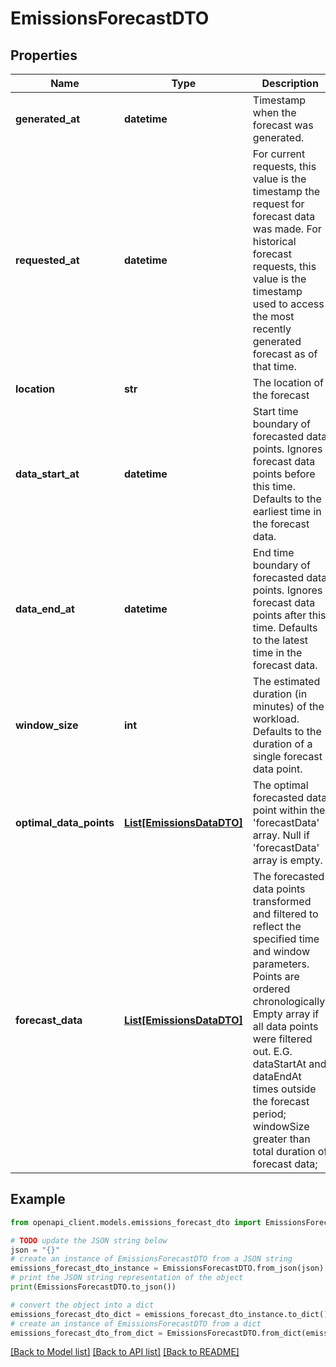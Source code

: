 # EmissionsForecastDTO


## Properties

Name | Type | Description | Notes
------------ | ------------- | ------------- | -------------
**generated_at** | **datetime** | Timestamp when the forecast was generated. | [optional] 
**requested_at** | **datetime** | For current requests, this value is the timestamp the request for forecast data was made.  For historical forecast requests, this value is the timestamp used to access the most   recently generated forecast as of that time. | [optional] 
**location** | **str** | The location of the forecast | [optional] 
**data_start_at** | **datetime** | Start time boundary of forecasted data points. Ignores forecast data points before this time.  Defaults to the earliest time in the forecast data. | [optional] 
**data_end_at** | **datetime** | End time boundary of forecasted data points. Ignores forecast data points after this time.  Defaults to the latest time in the forecast data. | [optional] 
**window_size** | **int** | The estimated duration (in minutes) of the workload.  Defaults to the duration of a single forecast data point. | [optional] 
**optimal_data_points** | [**List[EmissionsDataDTO]**](EmissionsDataDTO.md) | The optimal forecasted data point within the &#39;forecastData&#39; array.  Null if &#39;forecastData&#39; array is empty. | [optional] 
**forecast_data** | [**List[EmissionsDataDTO]**](EmissionsDataDTO.md) | The forecasted data points transformed and filtered to reflect the specified time and window parameters.  Points are ordered chronologically; Empty array if all data points were filtered out.  E.G. dataStartAt and dataEndAt times outside the forecast period; windowSize greater than total duration of forecast data; | [optional] 

## Example

```python
from openapi_client.models.emissions_forecast_dto import EmissionsForecastDTO

# TODO update the JSON string below
json = "{}"
# create an instance of EmissionsForecastDTO from a JSON string
emissions_forecast_dto_instance = EmissionsForecastDTO.from_json(json)
# print the JSON string representation of the object
print(EmissionsForecastDTO.to_json())

# convert the object into a dict
emissions_forecast_dto_dict = emissions_forecast_dto_instance.to_dict()
# create an instance of EmissionsForecastDTO from a dict
emissions_forecast_dto_from_dict = EmissionsForecastDTO.from_dict(emissions_forecast_dto_dict)
```
[[Back to Model list]](../README.md#documentation-for-models) [[Back to API list]](../README.md#documentation-for-api-endpoints) [[Back to README]](../README.md)



